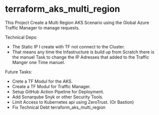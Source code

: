# terraform_aks_multi_region

This Project Create a Multi Region AKS Scenario using the Global Azure Traffic Manager to manage requests.

Technical Deps: 
- The Static IP I create with TF not connect to the Cluster.
- That means any time the Infastructure is build up from Scratch there is the manuel Task to change the IP Adresses that added to the Traffic Manger one Time manuel.


Future Tasks:
- Crete a TF Modul for the AKS.
- Create a TF Modul for Traffic Manager.
- Setup GitHub Action Pipeline for Deployment.
- Add Sonarqube Snyk or other Security Tools.
- Limit Access to Kubernetes api using ZeroTrust. (Or Bastion)
- Fix Technical Debt terraform_aks_multi_region
